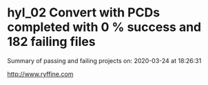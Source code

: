 # hyl_02 Convert with PCDs completed with 0 % success and 182 failing files

Summary of passing and failing projects on: 2020-03-24 at 18:26:31

http://www.ryffine.com
